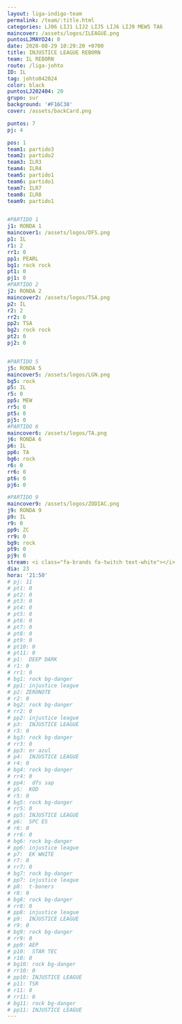 ```yaml
---
layout: liga-indigo-team
permalink: /team/:title.html
categories: LJ06 LIJ1 LIJ2 LIJ5 LIJ6 LIJ9 MEW5 TA6
maincover: /assets/logos/ILEAGUE.png
puntosLJMAYO24: 0
date: 2020-08-29 10:29:20 +0700
title: INJUSTICE LEAGUE REBORN
team: IL REBORN
route: /liga-johto
ID: IL
tag: johto042024
color: black
puntosLJ202404: 20
grupo: sur
background: '#F16C38'
cover: /assets/backCard.png

puntos: 7
pj: 4

pos: 1
team1: partido3
team2: partido2
team3: ILR3
team4: ILR4
team5: partido1
team6: partido1
team7: ILR7
team8: ILR8
team9: partido1


#PARTIDO 1
j1: RONDA 1
maincover1: /assets/logos/DFS.png
p1: IL 
r1: 2
rr1: 0
pp1: PEARL
bg1: rock rock
pt1: 0
pj1: 0
#PARTIDO 2
j2: RONDA 2
maincover2: /assets/logos/TSA.png
p2: IL
r2: 2
rr2: 0
pp2: TSA
bg2: rock rock
pt2: 0
pj2: 0


#PARTIDO 5
j5: RONDA 5
maincover5: /assets/logos/LGN.png
bg5: rock 
p5: IL
r5: 0
pp5: MEW
rr5: 0
pt5: 0
pj5: 0
#PARTIDO 6
maincover6: /assets/logos/TA.png
j6: RONDA 6
p6: IL
pp6: TA
bg6: rock 
r6: 0
rr6: 0
pt6: 0
pj6: 0

#PARTIDO 9
maincover9: /assets/logos/ZODIAC.png
j9: RONDA 9
p9: IL
r9: 0
pp9: ZC
rr9: 0
bg9: rock
pt9: 0
pj9: 0
stream: <i class="fa-brands fa-twitch text-white"></i>
dia: 23
hora: '21:50'
# pj: 11
# pt1: 0
# pt2: 0
# pt3: 0
# pt4: 0
# pt5: 0
# pt6: 0
# pt7: 0
# pt8: 0
# pt9: 0
# pt10: 0
# pt11: 0
# p1:  DEEP DARK
# r1: 0
# rr1: 0
# bg1: rock bg-danger
# pp1: injustice league
# p2: ZERONOTE
# r2: 0
# bg2: rock bg-danger
# rr2: 0
# pp2: injustice league
# p3:  INJUSTICE LEAGUE
# r3: 0
# bg3: rock bg-danger
# rr3: 0
# pp3: er azul
# p4:  INJUSTICE LEAGUE
# r4: 0
# bg4: rock bg-danger
# rr4: 0
# pp4:  dfs sap
# p5:  KOD
# r5: 0
# bg5: rock bg-danger
# rr5: 0
# pp5: INJUSTICE LEAGUE
# p6:  SPC ES
# r6: 0
# rr6: 0
# bg6: rock bg-danger
# pp6: injustice league
# p7:  EK WHITE
# r7: 0
# rr7: 0
# bg7: rock bg-danger
# pp7: injustice league
# p8:  t-boners
# r8: 0
# bg8: rock bg-danger
# rr8: 0
# pp8: injustice league
# p9:  INJUSTICE LEAGUE
# r9: 0
# bg9: rock bg-danger
# rr9: 0
# pp9: AEP
# p10:  STAR TEC
# r10: 0
# bg10: rock bg-danger
# rr10: 0
# pp10: INJUSTICE LEAGUE
# p11: TSR
# r11: 0
# rr11: 0
# bg11: rock bg-danger
# pp11: INJUSTICE LEAGUE
---
```



